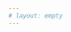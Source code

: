 ```yaml
---
# layout: empty
---
```


<script setup>
import Home from './components/Home/index.vue'
</script>

<Home />